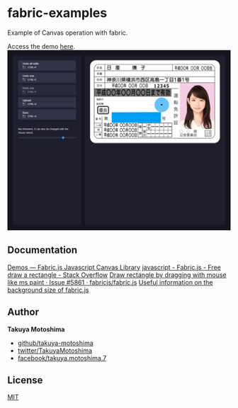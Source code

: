 # fabric-examples
Example of Canvas operation with fabric.

Access the demo [here](https://takuya-motoshima.github.io/fabric-examples/).
![demo.png](screencap/demo.png)

## Documentation
[Demos — Fabric.js Javascript Canvas Library](http://fabricjs.com/demos/)
[javascript - Fabric.js - Free draw a rectangle - Stack Overflow](https://stackoverflow.com/questions/9417603/fabric-js-free-draw-a-rectangle)
[Draw rectangle by dragging with mouse like ms paint · Issue #5861 · fabricjs/fabric.js](https://github.com/fabricjs/fabric.js/issues/5861)
[Useful information on the background size of fabric.js](https://stackoverflow.com/questions/44416109/canvas-client-size-in-fabric-js)

## Author
**Takuya Motoshima**

* [github/takuya-motoshima](https://github.com/takuya-motoshima)
* [twitter/TakuyaMotoshima](https://twitter.com/TakuyaMotoshima)
* [facebook/takuya.motoshima.7](https://www.facebook.com/takuya.motoshima.7)

## License
[MIT](LICENSE)
